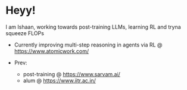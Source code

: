 # Heyy!

I am Ishaan, working towards post-training LLMs, learning RL and tryna squeeze FLOPs

- Currently improving multi-step reasoning in agents via RL @ https://www.atomicwork.com/

- Prev:

  - post-training @ https://www.sarvam.ai/
  - alum @ https://www.iitr.ac.in/
